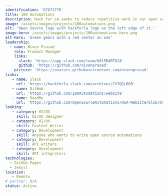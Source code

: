 ```yaml
---
identification: '67671778'
title: 100 Automations
description: Hack for LA seeks to reduce repetitive work in our open source projects and for the open source community.  This project will be both a showcase for the automations and/or microservices that we develop, but also a convenient home for those automations, so that they can be found, forked, and contributed to easily.
image: /assets/images/projects/100automations.png
alt: 'Open Source logo with hackforla logo on the left edge of it.'
image-hero: /assets/images/projects/100automations-hero.png
alt-hero: 'Green gears with a red center on one'
leadership:
  - name: Niven Prasad
    role: Product Manager
    links:
      slack: 'https://app.slack.com/team/U015R4RTDJA'
      github: 'https://github.com/nivenprasad'
    picture: 'https://avatars.githubusercontent.com/nivenprasad'
links: 
   - name: Slack 
     url: 'https://hackforla.slack.com/archives/CV7QGL66B'
   - name: GitHub
     url: 'https://github.com/100Automations/website'
   - name: ReadMe
     url: 'https://github.com/OpenSourceAutomations/OSA-Website/blob/master/README.md'
looking:
   - category: UI/UX
     skill: UI/UX designer
   - category: UI/UX
     skill: Content Writer
   - category: Development
     skill: Anyone who wants to write open source automations
   - category: Development
     skill: API writers
   - category: Development
     skill: API integrators
technologies: 
  - GitHub Pages
  - Jekyll
location:
   - Remote
# partner: N/A
status: Active
---
```

